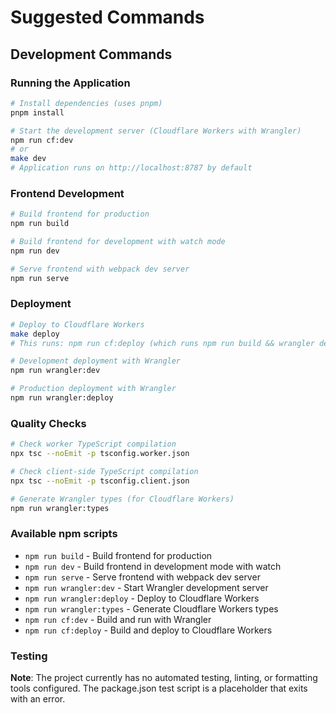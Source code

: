 # Suggested Commands

## Development Commands

### Running the Application
```bash
# Install dependencies (uses pnpm)
pnpm install

# Start the development server (Cloudflare Workers with Wrangler)
npm run cf:dev
# or
make dev
# Application runs on http://localhost:8787 by default
```

### Frontend Development
```bash
# Build frontend for production
npm run build

# Build frontend for development with watch mode
npm run dev

# Serve frontend with webpack dev server
npm run serve
```

### Deployment
```bash
# Deploy to Cloudflare Workers
make deploy
# This runs: npm run cf:deploy (which runs npm run build && wrangler deploy)

# Development deployment with Wrangler
npm run wrangler:dev

# Production deployment with Wrangler
npm run wrangler:deploy
```

### Quality Checks
```bash
# Check worker TypeScript compilation
npx tsc --noEmit -p tsconfig.worker.json

# Check client-side TypeScript compilation  
npx tsc --noEmit -p tsconfig.client.json

# Generate Wrangler types (for Cloudflare Workers)
npm run wrangler:types
```

### Available npm scripts
- `npm run build` - Build frontend for production
- `npm run dev` - Build frontend in development mode with watch
- `npm run serve` - Serve frontend with webpack dev server
- `npm run wrangler:dev` - Start Wrangler development server
- `npm run wrangler:deploy` - Deploy to Cloudflare Workers
- `npm run wrangler:types` - Generate Cloudflare Workers types
- `npm run cf:dev` - Build and run with Wrangler
- `npm run cf:deploy` - Build and deploy to Cloudflare Workers

### Testing
**Note**: The project currently has no automated testing, linting, or formatting tools configured. The package.json test script is a placeholder that exits with an error.